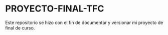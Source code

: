 # PROYECTO-FINAL-TFC
Este repositorio se hizo con el fin de documentar y versionar  mi proyecto de final de curso. 
